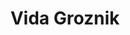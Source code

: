 ---
SICRIS: 15295
draft: false
fixName: vida_groznik
lab: Laboratorij za umetno inteligenco
labPos: Član laboratorija
location: R3.54 - Laboratorij LUI
mailInfo: vida.groznik@fri.uni-lj.si
officeHours: null
profName: asist. dr. Vida Groznik
profTitle: Raziskovalec
telephoneInfo: null
title: Vida Groznik
---